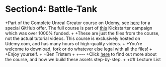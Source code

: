 # Section4: Battle-Tank

 +Part of the Complete Unreal Creator course on Udemy, see [here](https://www.udemy.com/unrealcourse?couponCode=GitHubSpecial) for a special GitHub offer. The full course is part of [this](https://www.kickstarter.com/projects/bentristem/learn-to-make-video-games-unreal-developer-course) Kickstarter campaign which was over 1000% funded.
 +
 +These are just the files from the course, not the actual tutorial videos. This course is exclusively hosted on Udemy.com, and has many hours of high-quality videos.
 +
 +You're welcome to download, fork or do whatever else legal with all the files!
 +
 +Enjoy yourself.
 +
 +Ben Tristem
 +
 +---
 +Click [here](https://www.udemy.com/unrealcourse?couponCode=GitHubSpecial) to find out more about the course, and how we build these assets step-by-step.
 +
 +## Lecture List
